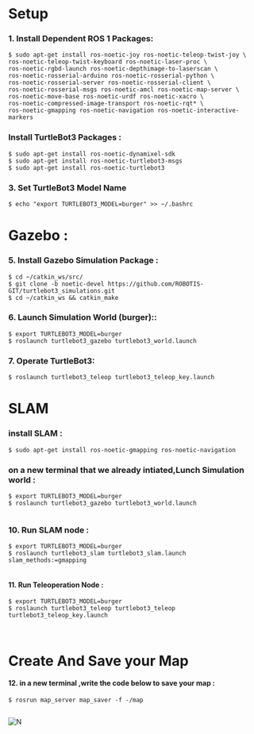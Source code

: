 # Setup 

### 1. Install Dependent ROS 1 Packages:
```
$ sudo apt-get install ros-noetic-joy ros-noetic-teleop-twist-joy \
ros-noetic-teleop-twist-keyboard ros-noetic-laser-proc \
ros-noetic-rgbd-launch ros-noetic-depthimage-to-laserscan \
ros-noetic-rosserial-arduino ros-noetic-rosserial-python \
ros-noetic-rosserial-server ros-noetic-rosserial-client \
ros-noetic-rosserial-msgs ros-noetic-amcl ros-noetic-map-server \
ros-noetic-move-base ros-noetic-urdf ros-noetic-xacro \
ros-noetic-compressed-image-transport ros-noetic-rqt* \
ros-noetic-gmapping ros-noetic-navigation ros-noetic-interactive-markers
```
### Install TurtleBot3 Packages :
```
$ sudo apt-get install ros-noetic-dynamixel-sdk
$ sudo apt-get install ros-noetic-turtlebot3-msgs
$ sudo apt-get install ros-noetic-turtlebot3
```

### 3. Set TurtleBot3 Model Name
```
$ echo "export TURTLEBOT3_MODEL=burger" >> ~/.bashrc
```
# Gazebo :
### 5. Install Gazebo Simulation Package :
```
$ cd ~/catkin_ws/src/
$ git clone -b noetic-devel https://github.com/ROBOTIS-GIT/turtlebot3_simulations.git
$ cd ~/catkin_ws && catkin_make
```
### 6. Launch Simulation World (burger)::

```
$ export TURTLEBOT3_MODEL=burger
$ roslaunch turtlebot3_gazebo turtlebot3_world.launch
```
### 7. Operate TurtleBot3:
```
$ roslaunch turtlebot3_teleop turtlebot3_teleop_key.launch
``` 
# SLAM
### install SLAM : 
``` 
$ sudo apt-get install ros-noetic-gmapping ros-noetic-navigation

``` 
###  on a new terminal that we already intiated,Lunch Simulation world  :
 
```
$ export TURTLEBOT3_MODEL=burger
$ roslaunch turtlebot3_gazebo turtlebot3_world.launch
 
```
### 10. Run SLAM node :
```
$ export TURTLEBOT3_MODEL=burger
$ roslaunch turtlebot3_slam turtlebot3_slam.launch slam_methods:=gmapping
 
```

#### 11. Run Teleoperation Node :
```
$ export TURTLEBOT3_MODEL=burger 
$ roslaunch turtlebot3_teleop turtlebot3_teleop turtlebot3_teleop_key.launch 
 
```


```
```
# Create And Save your Map 
#### 12. in a new terminal ,write the code below to save your map :
```
$ rosrun map_server map_saver -f -/map
 
 ```

![N](https://user-images.githubusercontent.com/107792107/183098438-7dd82942-8c06-4019-b0c2-b672418ef50c.jpg)



